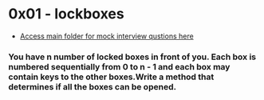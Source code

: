 # 0x01 - lockboxes

* [Access main folder for mock interview qustions here](https://github.com/Jilroge7/holbertonschool-interview.git)

### You have n number of locked boxes in front of you. Each box is numbered sequentially from 0 to n - 1 and each box may contain keys to the other boxes.Write a method that determines if all the boxes can be opened.